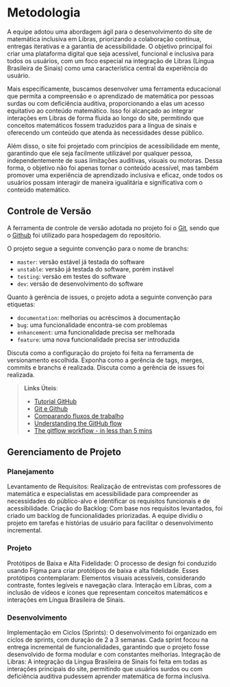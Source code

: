 
# Metodologia

A equipe adotou uma abordagem ágil para o desenvolvimento do site de matemática inclusiva em Libras, priorizando a colaboração contínua, entregas iterativas e a garantia de acessibilidade. O objetivo principal foi criar uma plataforma digital que seja acessível, funcional e inclusiva para todos os usuários, com um foco especial na integração de Libras (Língua Brasileira de Sinais) como uma característica central da experiência do usuário.

Mais especificamente, buscamos desenvolver uma ferramenta educacional que permita a compreensão e o aprendizado de matemática por pessoas surdas ou com deficiência auditiva, proporcionando a elas um acesso equitativo ao conteúdo matemático. Isso foi alcançado ao integrar interações em Libras de forma fluida ao longo do site, permitindo que conceitos matemáticos fossem traduzidos para a língua de sinais e oferecendo um conteúdo que atenda às necessidades desse público.

Além disso, o site foi projetado com princípios de acessibilidade em mente, garantindo que ele seja facilmente utilizável por qualquer pessoa, independentemente de suas limitações auditivas, visuais ou motoras. Dessa forma, o objetivo não foi apenas tornar o conteúdo acessível, mas também promover uma experiência de aprendizado inclusiva e eficaz, onde todos os usuários possam interagir de maneira igualitária e significativa com o conteúdo matemático.

## Controle de Versão

A ferramenta de controle de versão adotada no projeto foi o
[Git](https://git-scm.com/), sendo que o [Github](https://github.com)
foi utilizado para hospedagem do repositório.

O projeto segue a seguinte convenção para o nome de branchs:

- `master`: versão estável já testada do software
- `unstable`: versão já testada do software, porém instável
- `testing`: versão em testes do software
- `dev`: versão de desenvolvimento do software

Quanto à gerência de issues, o projeto adota a seguinte convenção para
etiquetas:

- `documentation`: melhorias ou acréscimos à documentação
- `bug`: uma funcionalidade encontra-se com problemas
- `enhancement`: uma funcionalidade precisa ser melhorada
- `feature`: uma nova funcionalidade precisa ser introduzida

Discuta como a configuração do projeto foi feita na ferramenta de versionamento escolhida. Exponha como a gerência de tags, merges, commits e branchs é realizada. Discuta como a gerência de issues foi realizada.

> **Links Úteis**:
> - [Tutorial GitHub](https://guides.github.com/activities/hello-world/)
> - [Git e Github](https://www.youtube.com/playlist?list=PLHz_AreHm4dm7ZULPAmadvNhH6vk9oNZA)
>  - [Comparando fluxos de trabalho](https://www.atlassian.com/br/git/tutorials/comparing-workflows)
> - [Understanding the GitHub flow](https://guides.github.com/introduction/flow/)
> - [The gitflow workflow - in less than 5 mins](https://www.youtube.com/watch?v=1SXpE08hvGs)

## Gerenciamento de Projeto

### Planejamento

Levantamento de Requisitos: Realização de entrevistas com professores de matemática e especialistas em acessibilidade para compreender as necessidades do público-alvo e identificar os requisitos funcionais e de acessibilidade.
Criação do Backlog: Com base nos requisitos levantados, foi criado um backlog de funcionalidades priorizadas. A equipe dividiu o projeto em tarefas e histórias de usuário para facilitar o desenvolvimento incremental.

### Projeto

Protótipos de Baixa e Alta Fidelidade: O processo de design foi conduzido usando Figma para criar protótipos de baixa e alta fidelidade. Esses protótipos contemplaram:
Elementos visuais acessíveis, considerando contraste, fontes legíveis e navegação clara.
Interação em Libras, com a inclusão de vídeos e ícones que representam conceitos matemáticos e interações em Língua Brasileira de Sinais.

### Desenvolvimento

Implementação em Ciclos (Sprints): O desenvolvimento foi organizado em ciclos de sprints, com duração de 2 a 3 semanas. Cada sprint focou na entrega incremental de funcionalidades, garantindo que o projeto fosse desenvolvido de forma modular e com constantes melhorias.
Integração de Libras: A integração da Língua Brasileira de Sinais foi feita em todas as interações principais do site, permitindo que usuários surdos ou com deficiência auditiva pudessem aprender matemática de forma inclusiva.

